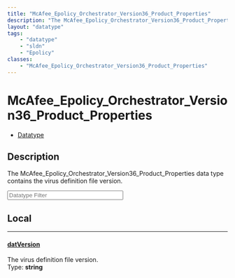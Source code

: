 ```yaml
---
title: "McAfee_Epolicy_Orchestrator_Version36_Product_Properties"
description: "The McAfee_Epolicy_Orchestrator_Version36_Product_Properties data type contains the virus definition file version."
layout: "datatype"
tags:
    - "datatype"
    - "sldn"
    - "Epolicy"
classes:
    - "McAfee_Epolicy_Orchestrator_Version36_Product_Properties"
---
```


# McAfee_Epolicy_Orchestrator_Version36_Product_Properties
<div id='service-datatype'>
    <ul id='sldn-reference-tabs'>
        <li id='datatype'> <a href='/reference/datatypes/McAfee_Epolicy_Orchestrator_Version36_Product_Properties' >Datatype</a></li>
    </ul>
</div>

## Description 


The McAfee_Epolicy_Orchestrator_Version36_Product_Properties data type contains the virus definition file version.





<!-- Filer BEGIN -->
<div class="view-filters">
        <div class="clearfix">
            <div class="search-input-box">
                <input placeholder="Datatype Filter" onkeyup="titleSearch(inputId='prop-input', divId='properties', elementClass='prop-row')" 
                    type="text" id="prop-input" value="" size="30" maxlength="128" class="form-text">
            </div>
        </div>
</div>
<!-- Filer END -->

<div id="properties" class="content">
<div id="localProperties" class="prop-content" >

## Local
<div class="prop-row">

-----
[datVersion]: #datversion
#### [datVersion]
The virus definition file version.  
<span class="type-label">Type: </span>**string**  



</div>
</div>
<!-- LOCAL PROPERTY END -->

</div>


